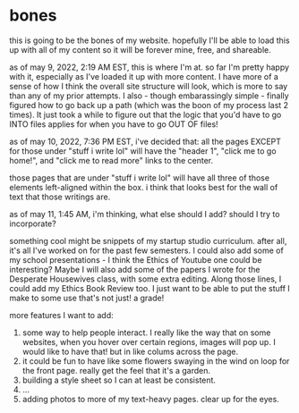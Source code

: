 # bones
this is going to be the bones of my website. hopefully I'll be able to load this up with all of my content so it will be forever mine, free, and shareable. 

as of may 9, 2022, 2:19 AM EST, this is where I'm at. so far I'm pretty happy with it, especially as I've loaded it up with more content. I have more of a sense of how I think the overall site structure will look, which is more to say than any of my prior attempts. I also - though embarassingly simple - finally figured how to go back up a path (which was the boon of my process last 2 times). It just took a while to figure out that the logic that you'd have to go INTO files applies for when you have to go OUT OF files! 

as of may 10, 2022, 7:36 PM EST, i've decided that: all the pages EXCEPT for those under "stuff i write lol" will have the "header 1", "click me to go home!", and "click me to read more" links to the center. 

those pages that are under "stuff i write lol" will have all three of those elements left-aligned within the box. i think that looks best for the wall of text that those writings are. 

as of may 11, 1:45 AM, i'm thinking, what else should I add? should I try to incorporate? 

something cool might be snippets of my startup studio curriculum. after all, it's all I've worked on for the past few semesters. I could also add some of my school presentations - I think the Ethics of Youtube one could be interesting? Maybe I will also add some of the papers I wrote for the Desperate Housewives class, with some extra editing. Along those lines, I could add my Ethics Book Review too. I just want to be able to put the stuff I make to some use that's not just! a grade! 

more features I want to add: 
1. some way to help people interact. I really like the way that on some websites, when you hover over certain regions, images will pop up. I would like to have that! but in like colums across the page. 
2. it could be fun to have like some flowers swaying in the wind on loop for the front page. really get the feel that it's a garden. 
3. building a style sheet so I can at least be consistent. 
4. ...
5. adding photos to more of my text-heavy pages. clear up for the eyes. 
